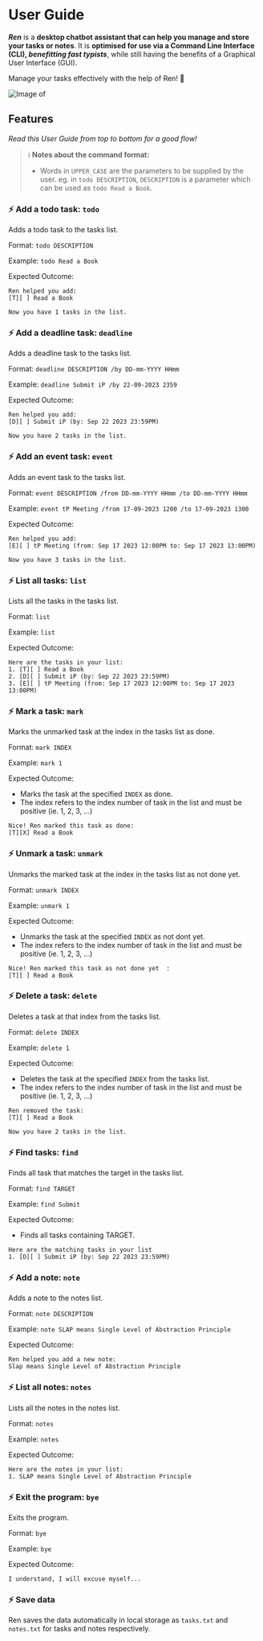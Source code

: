 # User Guide
***Ren*** is a **desktop chatbot assistant that can help you manage and store your tasks or notes**. It is **optimised for use
via a Command Line Interface (CLI), _benefitting fast typists_**, while still having the benefits of a Graphical User Interface (GUI).

Manage your tasks effectively with the help of Ren! 🤩

![Image of ](Ui.png)

## Features 
_Read this User Guide from top to bottom for a good flow!_
> ℹ️ **Notes about the command format:**
>- Words in `UPPER_CASE` are the parameters to be supplied by the user.
>  eg. in `todo DESCRIPTION`, `DESCRIPTION` is a parameter which can be used as `todo Read a Book`.


### ⚡ Add a todo task: `todo`
Adds a todo task to the tasks list.

Format: `todo DESCRIPTION`

Example: `todo Read a Book`

Expected Outcome:
```
Ren helped you add:
[T][ ] Read a Book

Now you have 1 tasks in the list.
```

### ⚡ Add a deadline task: `deadline`
Adds a deadline task to the tasks list.

Format: `deadline DESCRIPTION /by DD-mm-YYYY HHmm`

Example: `deadline Submit iP /by 22-09-2023 2359`

Expected Outcome:
```
Ren helped you add:
[D][ ] Submit iP (by: Sep 22 2023 23:59PM)

Now you have 2 tasks in the list.
```

### ⚡ Add an event task: `event`
Adds an event task to the tasks list.

Format: `event DESCRIPTION /from DD-mm-YYYY HHmm /to DD-mm-YYYY HHmm`

Example: `event tP Meeting /from 17-09-2023 1200 /to 17-09-2023 1300`

Expected Outcome:
```
Ren helped you add:
[E][ ] tP Meeting (from: Sep 17 2023 12:00PM to: Sep 17 2023 13:00PM)

Now you have 3 tasks in the list.
```

### ⚡ List all tasks: `list`
Lists all the tasks in the tasks list.

Format: `list`

Example: `list`

Expected Outcome:
```
Here are the tasks in your list:
1. [T][ ] Read a Book
2. [D][ ] Submit iP (by: Sep 22 2023 23:59PM)
3. [E][ ] tP Meeting (from: Sep 17 2023 12:00PM to: Sep 17 2023 13:00PM)
```

### ⚡ Mark a task: `mark`
Marks the unmarked task at the index in the tasks list as done.

Format: `mark INDEX`

Example: `mark 1`

Expected Outcome:
- Marks the task at the specified `INDEX` as done.
- The index refers to the index number of task in the list and must be positive (ie. 1, 2, 3, ...)

```
Nice! Ren marked this task as done:
[T][X] Read a Book
```

### ⚡ Unmark a task: `unmark`
Unmarks the marked task at the index in the tasks list as not done yet.

Format: `unmark INDEX`

Example: `unmark 1`

Expected Outcome:
- Unmarks the task at the specified `INDEX` as not dont yet.
- The index refers to the index number of task in the list and must be positive (ie. 1, 2, 3, ...)

```
Nice! Ren marked this task as not done yet  :
[T][ ] Read a Book
```

### ⚡ Delete a task: `delete`
Deletes a task at that index from the tasks list.

Format: `delete INDEX`

Example: `delete 1`

Expected Outcome:
- Deletes the task at the specified `INDEX` from the tasks list.
- The index refers to the index number of task in the list and must be positive (ie. 1, 2, 3, ...)

```
Ren removed the task:
[T][ ] Read a Book

Now you have 2 tasks in the list.
```

### ⚡ Find tasks: `find`
Finds all task that matches the target in the tasks list.

Format: `find TARGET`

Example: `find Submit`

Expected Outcome:
- Finds all tasks containing TARGET.

```  
Here are the matching tasks in your list
1. [D][ ] Submit iP (by: Sep 22 2023 23:59PM)
```

### ⚡ Add a note: `note`
Adds a note to the notes list.

Format: `note DESCRIPTION`

Example: `note SLAP means Single Level of Abstraction Principle`

Expected Outcome:
```
Ren helped you add a new note:
Slap means Single Level of Abstraction Principle
```

### ⚡ List all notes: `notes`
Lists all the notes in the notes list.

Format: `notes`

Example: `notes`

Expected Outcome:
```
Here are the notes in your list:
1. SLAP means Single Level of Abstraction Principle
```

### ⚡ Exit the program: `bye`
Exits the program.

Format: `bye`

Example: `bye`

Expected Outcome:
```
I understand, I will excuse myself...
```

### ⚡ Save data
Ren saves the data automatically in local storage as `tasks.txt` and `notes.txt` for tasks and notes respectively.
